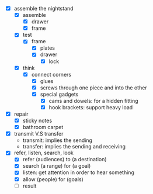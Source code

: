 - [x] assemble the nightstand
	- [x] assemble
		- [x] drawer
		- [x] frame
	- [x] test
		- [x] frame
			- [x] plates
			- [x] drawer
				- [x] lock		
	- [x] think
		- [x] connect corners
			- [x] glues
			- [x] screws through one piece and into the other
			- [x] special gadgets
				- [x] cams and dowels: for a hidden fitting
				- [x] hook brackets: support heavy load
- [x] repair 
	- [x] sticky notes
	- [x] bathroom carpet
- [x] transmit V.S transfer
	- transmit: implies the sending
	- transfer: implies the sending and receiving
- [x] refer, listen, search, look
	- [x] refer (audiences) to (a destination)
	- [x] search (a range) for (a goal)
	- [x] listen: get attention in order to hear something
	- [x] allow (people) for (goals)
	- [ ] result
<!--stackedit_data:
eyJoaXN0b3J5IjpbNDkwNzU2NTAwXX0=
-->